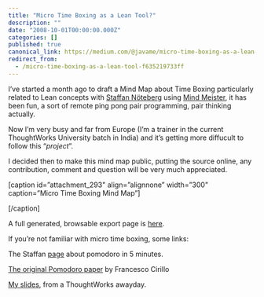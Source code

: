 ```yaml
---
title: "Micro Time Boxing as a Lean Tool?"
description: ""
date: "2008-10-01T00:00:00.000Z"
categories: []
published: true
canonical_link: https://medium.com/@javame/micro-time-boxing-as-a-lean-tool-f635219733ff
redirect_from:
  - /micro-time-boxing-as-a-lean-tool-f635219733ff
---
```


I’ve started a month ago to draft a Mind Map about Time Boxing particularly related to Lean concepts with [Staffan Nöteberg](http://rekursiv.se/) using [Mind Meister](https://www.mindmeister.com/), it has been fun, a sort of remote ping pong pair programming, pair thinking actually.

Now I’m very busy and far from Europe (I’m a trainer in the current ThoughtWorks University batch in India) and it’s getting more diffucult to follow this “_project_”.

I decided then to make this mind map public, putting the source online, any contribution, comment and question will be very much appreciated.

\[caption id=”attachment\_293" align=”alignnone” width=”300" caption=”Micro Time Boxing Mind Map”\]

\[/caption\]

A full generated, browsable export page is [here](http://www.the-arm.com/micro_time_boxing.html).

If you’re not familiar with micro time boxing, some links:

The Staffan [page](http://blog.staffannoteberg.com/2008/02/22/pomodoro-technique-in-5-minutes/) about pomodoro in 5 minutes.

[The original Pomodoro paper](http://www.tecnicadelpomodoro.it/docs/francesco-cirillo/2007/ThePomodoroTechnique_v1-3.pdf) by Francesco Cirillo

[My slides](http://www.slideshare.net/aterreno/time-boxing), from a ThoughtWorks awayday.
